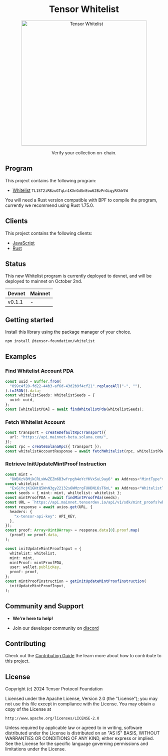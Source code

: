 <h1 align="center">
  Tensor Whitelist
</h1>
<p align="center">
  <img width="400" alt="Tensor Whitelist" src="https://github.com/tensor-foundation/whitelist/assets/729235/d159b3cd-19f8-4aca-8915-5a63e3a6d62f" />
</p>
<p align="center">
  Verify your collection on-chain.
</p>

## Program

This project contains the following program:

- [Whitelist](./program/README.md) `TL1ST2iRBzuGTqLn1KXnGdSnEow62BzPnGiqyRXhWtW`

You will need a Rust version compatible with BPF to compile the program, currently we recommend using Rust 1.75.0.

## Clients

This project contains the following clients:

- [JavaScript](./clients/js/README.md)
- [Rust](./clients/rust/README.md)

## Status

This new Whitelist program is currently deployed to devnet, and will be deployed to mainnet on October 2nd.

| Devnet | Mainnet |
| ------ | ------- |
| v0.1.1 | -       |

## Getting started

Install this library using the package manager of your choice.

```sh shell
npm install @tensor-foundation/whitelist
```

## Examples

### Find Whitelist Account PDA

```typescript
const uuid = Buffer.from(
  "099c4f20-fd22-44b3-af6d-43d2b9f4cf21".replaceAll("-", ""),
).toJSON().data;
const whitelistSeeds: WhitelistSeeds = {
  uuid: uuid,
};
const [whitelistPDA] = await findWhitelistPda(whitelistSeeds);
```

### Fetch Whitelist Account

```typescript
const transport = createDefaultRpcTransport({
  url: "https://api.mainnet-beta.solana.com/",
});
const rpc = createSolanaRpc({ transport });
const whitelistAccountResponse = await fetchWhitelist(rpc, whitelistPDA);
```

### Retrieve InitUpdateMintProof Instruction

```typescript
const mint =
  "DWBXzV8MjkCRLxWwZEZm6B3wfrpgh4oYcYKVxSuL9ay6" as Address<"MintType">;
const whitelist =
  "ExGjYcjK1GNtQ5WnN3gy22132s6WMzrgFUHDNi6sT6nL" as Address<"WhitelistType">;
const seeds = { mint: mint, whiltelist: whitelist };
const mintProofPDA = await findMintProofPda(seeds);
const URL = `https://api.mainnet.tensordev.io/api/v1/sdk/mint_proofs?whitelist=${whitelist}&mints=${mint}`;
const response = await axios.get(URL, {
  headers: {
    "x-tensor-api-key": API_KEY,
  },
});
const proof: Array<Uint8Array> = response.data[0].proof.map(
  (proof) => proof.data,
);

const initUpdateMintProofInput = {
  whitelist: whitelist,
  mint: mint,
  mintProof: mintProofPDA,
  user: wallet.publicKey,
  proof: proof,
};
const mintProofInstruction = getInitUpdateMintProofInstruction(
  initUpdateMintProofInput,
);
```

## Community and Support

- **We're here to help!**

- Join our developer community on [discord](https://discord.com/invite/6S3pRkfedB)

## Contributing

Check out the [Contributing Guide](./CONTRIBUTING.md) the learn more about how to contribute to this project.

## License

Copyright (c) 2024 Tensor Protocol Foundation

Licensed under the Apache License, Version 2.0 (the "License");
you may not use this file except in compliance with the License.
You may obtain a copy of the License at

    http://www.apache.org/licenses/LICENSE-2.0

Unless required by applicable law or agreed to in writing, software
distributed under the License is distributed on an "AS IS" BASIS,
WITHOUT WARRANTIES OR CONDITIONS OF ANY KIND, either express or implied.
See the License for the specific language governing permissions and
limitations under the License.

